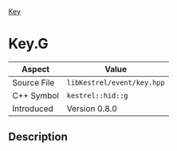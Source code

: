 [Key](index.md)
# Key.G
| Aspect | Value |
| --- | --- |
| Source File | `libKestrel/event/key.hpp` |
| C++ Symbol | `kestrel::hid::g` |
| Introduced | Version 0.8.0 |
## Description
